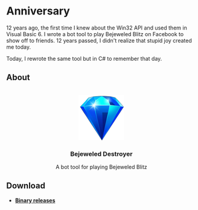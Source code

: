# Anniversary
12 years ago, the first time I knew about the Win32 API and used them in Visual Basic 6. I wrote a bot tool to play Bejeweled Blitz on Facebook to show off to friends. 12 years passed, I didn't realize that stupid joy created me today.

Today, I rewrote the same tool but in C# to remember that day.

## About
<br />
<div align="center">
    <img src="https://raw.githubusercontent.com/XHighIntell/bejeweled-destroyer/master/icon/256.png" width="120"/>
</div>
<div align="center">
    <h3>Bejeweled Destroyer</h3>
</div>

<div align="center">
    A bot tool for playing Bejeweled Blitz
</div>


## Download
* **[Binary releases](https://github.com/xhighintell/bejeweled-destroyer/releases)**



